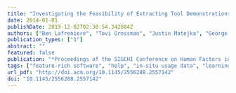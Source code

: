```yaml
---
title: "Investigating the Feasibility of Extracting Tool Demonstrations from In-situ Video Content"
date: 2014-01-01
publishDate: 2019-12-02T02:30:54.342884Z
authors: ["Ben Lafreniere", "Tovi Grossman", "Justin Matejka", "George Fitzmaurice"]
publication_types: ["1"]
abstract: ""
featured: false
publication: "*Proceedings of the SIGCHI Conference on Human Factors in Computing Systems*"
tags: ["feature-rich software", "help", "in-situ usage data", "learning", "toolclips", "video tooltips"]
url_pdf: "http://doi.acm.org/10.1145/2556288.2557142"
doi: "10.1145/2556288.2557142"
---
```


